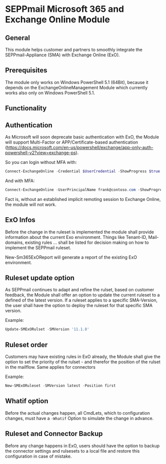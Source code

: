 # SEPPmail Microsoft 365 and Exchange Online Module

## General

This module helps customer and partners to smoothly integrate the SEPPmail-Appliance (SMA) with Exchange Online (ExO).

## Prerequisites

The module only works on Windows PowerShell 5.1 (64Bit), because it depends on the ExchangeOnlineManagement Module which currently works also only on Windows PowerShell 5.1.

## Functionality

## Authentication

As Microsoft will soon deprecate basic authentication with ExO, the Module will support Multi-Factor or APP/Certificate-based authentication (https://docs.microsoft.com/en-us/powershell/exchange/app-only-auth-powershell-v2?view=exchange-ps).

So you can login without MFA with:
```powershell
Connect-ExchangeOnline -Credential $UserCredential -ShowProgress $true
```

And with MFA:
```powershell
Connect-ExchangeOnline -UserPrincipalName frank@contoso.com -ShowProgress $true
```

Fact is, without an established implicit remoting session to Exchange Online, the module will not work.

## ExO Infos

Before the change in the ruleset is implemented the module shall provide information about the current Exo environment. Things like
Tenant-ID, Mail-domains, existing rules ... shall be listed for decision making on how to implement the SEPPmail ruleset.

New-Sm365ExOReport will generate a report of the existing ExO environment.

## Ruleset update option

As SEPPmail continues to adapt and refine the rulset, based on customer feedback, the Module shall offer an option to update
the current ruleset to a defined of the latest version. If a ruleset applies to a specific SMA-Version, the user shall have the option to deploy the ruleset for that specific SMA version.

Example:
```powershell
Update-SMExORulset -SMVersion '11.1.8'
```

## Ruleset order

Customers may have existing rules in ExO already, the Module shall give the option to set the priority of the rulset - and therefor the position of the rulset in the mailflow. Same applies for connectors

Example:
```powershell
New-SMExORuleset -SMVersion latest -Position first
```

## Whatif option

Before the actual changes happen, all CmdLets, which to configuration changes, must have a `-Whatif` Option to simulate the change in advance.

## Ruleset and Connector Backup

Before any change happens in ExO, users should have the option to backup the connector settings and rulsesets to a local file and restore this configuration in case of mistake.
